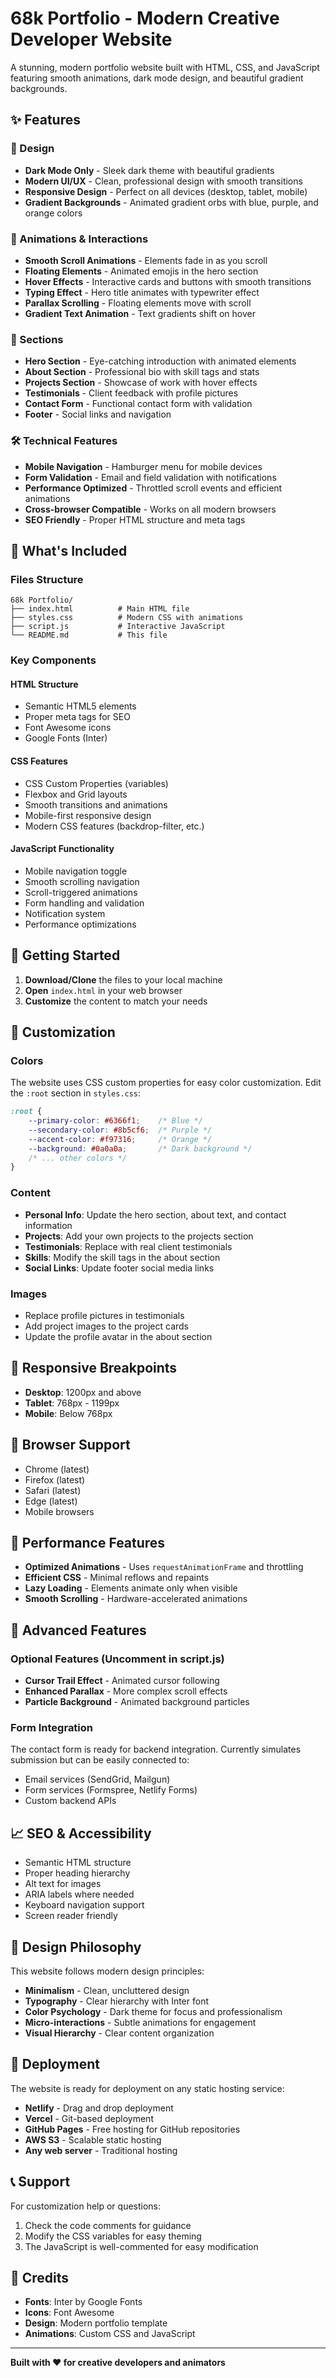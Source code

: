 # 68k Portfolio - Modern Creative Developer Website

A stunning, modern portfolio website built with HTML, CSS, and JavaScript featuring smooth animations, dark mode design, and beautiful gradient backgrounds.

## ✨ Features

### 🎨 Design
- **Dark Mode Only** - Sleek dark theme with beautiful gradients
- **Modern UI/UX** - Clean, professional design with smooth transitions
- **Responsive Design** - Perfect on all devices (desktop, tablet, mobile)
- **Gradient Backgrounds** - Animated gradient orbs with blue, purple, and orange colors

### 🚀 Animations & Interactions
- **Smooth Scroll Animations** - Elements fade in as you scroll
- **Floating Elements** - Animated emojis in the hero section
- **Hover Effects** - Interactive cards and buttons with smooth transitions
- **Typing Effect** - Hero title animates with typewriter effect
- **Parallax Scrolling** - Floating elements move with scroll
- **Gradient Text Animation** - Text gradients shift on hover

### 📱 Sections
- **Hero Section** - Eye-catching introduction with animated elements
- **About Section** - Professional bio with skill tags and stats
- **Projects Section** - Showcase of work with hover effects
- **Testimonials** - Client feedback with profile pictures
- **Contact Form** - Functional contact form with validation
- **Footer** - Social links and navigation

### 🛠 Technical Features
- **Mobile Navigation** - Hamburger menu for mobile devices
- **Form Validation** - Email and field validation with notifications
- **Performance Optimized** - Throttled scroll events and efficient animations
- **Cross-browser Compatible** - Works on all modern browsers
- **SEO Friendly** - Proper HTML structure and meta tags

## 🎯 What's Included

### Files Structure
```
68k Portfolio/
├── index.html          # Main HTML file
├── styles.css          # Modern CSS with animations
├── script.js           # Interactive JavaScript
└── README.md           # This file
```

### Key Components

#### HTML Structure
- Semantic HTML5 elements
- Proper meta tags for SEO
- Font Awesome icons
- Google Fonts (Inter)

#### CSS Features
- CSS Custom Properties (variables)
- Flexbox and Grid layouts
- Smooth transitions and animations
- Mobile-first responsive design
- Modern CSS features (backdrop-filter, etc.)

#### JavaScript Functionality
- Mobile navigation toggle
- Smooth scrolling navigation
- Scroll-triggered animations
- Form handling and validation
- Notification system
- Performance optimizations

## 🚀 Getting Started

1. **Download/Clone** the files to your local machine
2. **Open** `index.html` in your web browser
3. **Customize** the content to match your needs

## 🎨 Customization

### Colors
The website uses CSS custom properties for easy color customization. Edit the `:root` section in `styles.css`:

```css
:root {
    --primary-color: #6366f1;    /* Blue */
    --secondary-color: #8b5cf6;  /* Purple */
    --accent-color: #f97316;     /* Orange */
    --background: #0a0a0a;       /* Dark background */
    /* ... other colors */
}
```

### Content
- **Personal Info**: Update the hero section, about text, and contact information
- **Projects**: Add your own projects to the projects section
- **Testimonials**: Replace with real client testimonials
- **Skills**: Modify the skill tags in the about section
- **Social Links**: Update footer social media links

### Images
- Replace profile pictures in testimonials
- Add project images to the project cards
- Update the profile avatar in the about section

## 📱 Responsive Breakpoints

- **Desktop**: 1200px and above
- **Tablet**: 768px - 1199px
- **Mobile**: Below 768px

## 🌟 Browser Support

- Chrome (latest)
- Firefox (latest)
- Safari (latest)
- Edge (latest)
- Mobile browsers

## 🎯 Performance Features

- **Optimized Animations** - Uses `requestAnimationFrame` and throttling
- **Efficient CSS** - Minimal reflows and repaints
- **Lazy Loading** - Elements animate only when visible
- **Smooth Scrolling** - Hardware-accelerated animations

## 🔧 Advanced Features

### Optional Features (Uncomment in script.js)
- **Cursor Trail Effect** - Animated cursor following
- **Enhanced Parallax** - More complex scroll effects
- **Particle Background** - Animated background particles

### Form Integration
The contact form is ready for backend integration. Currently simulates submission but can be easily connected to:
- Email services (SendGrid, Mailgun)
- Form services (Formspree, Netlify Forms)
- Custom backend APIs

## 📈 SEO & Accessibility

- Semantic HTML structure
- Proper heading hierarchy
- Alt text for images
- ARIA labels where needed
- Keyboard navigation support
- Screen reader friendly

## 🎨 Design Philosophy

This website follows modern design principles:
- **Minimalism** - Clean, uncluttered design
- **Typography** - Clear hierarchy with Inter font
- **Color Psychology** - Dark theme for focus and professionalism
- **Micro-interactions** - Subtle animations for engagement
- **Visual Hierarchy** - Clear content organization

## 🚀 Deployment

The website is ready for deployment on any static hosting service:
- **Netlify** - Drag and drop deployment
- **Vercel** - Git-based deployment
- **GitHub Pages** - Free hosting for GitHub repositories
- **AWS S3** - Scalable static hosting
- **Any web server** - Traditional hosting

## 📞 Support

For customization help or questions:
1. Check the code comments for guidance
2. Modify the CSS variables for easy theming
3. The JavaScript is well-commented for easy modification

## 🎉 Credits

- **Fonts**: Inter by Google Fonts
- **Icons**: Font Awesome
- **Design**: Modern portfolio template
- **Animations**: Custom CSS and JavaScript

---

**Built with ❤️ for creative developers and animators** 